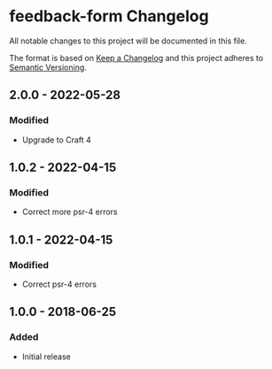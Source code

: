 # feedback-form Changelog

All notable changes to this project will be documented in this file.

The format is based on [Keep a Changelog](http://keepachangelog.com/) and this project adheres to [Semantic Versioning](http://semver.org/).

## 2.0.0 - 2022-05-28
### Modified
- Upgrade to Craft 4

## 1.0.2 - 2022-04-15
### Modified
- Correct more psr-4 errors

## 1.0.1 - 2022-04-15
### Modified
- Correct psr-4 errors

## 1.0.0 - 2018-06-25
### Added
- Initial release
